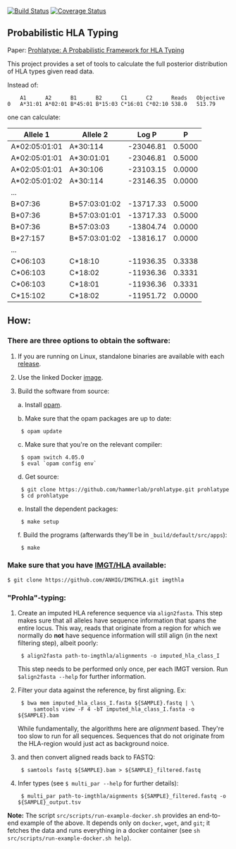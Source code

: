 [![Build Status](https://travis-ci.org/hammerlab/prohlatype.svg?branch=master)](https://travis-ci.org/hammerlab/prohlatype)
[![Coverage Status](https://coveralls.io/repos/hammerlab/prohlatype/badge.svg?branch=HEAD&service=github)](https://coveralls.io/github/hammerlab/prohlatype?branch=HEAD)

Probabilistic HLA Typing
------------------------

Paper: [Prohlatype: A Probabilistic Framework for HLA Typing](https://doi.org/10.1101/244962)

This project provides a set of tools to calculate the full posterior
distribution of HLA types given read data.

Instead of:

```
	A1  	A2  	B1  	B2  	C1	    C2  	Reads	Objective
0	A*31:01	A*02:01	B*45:01	B*15:03	C*16:01	C*02:10	538.0	513.79

```

one can calculate:

| Allele 1      | Allele 2          | Log P       |     P |
|---------------|-------------------|-------------|-------|
|  A*02:05:01:01|	        A*30:114|	-23046.81 | 0.5000|
|  A*02:05:01:01|	      A*30:01:01|	-23046.81 | 0.5000|
|  A*02:05:01:01|	        A*30:106|   -23103.15 | 0.0000|
|  A*02:05:01:02|           A*30:114|   -23146.35 | 0.0000|
| ... | | |
|        B*07:36|	   B*57:03:01:02|	-13717.33 | 0.5000|
|        B*07:36|      B*57:03:01:01|	-13717.33 | 0.5000|
|        B*07:36|	      B*57:03:03|	-13804.74 | 0.0000|
|       B*27:157|	   B*57:03:01:02|	-13816.17 | 0.0000|
| ... | | |
|       C*06:103|	         C*18:10|	-11936.35 | 0.3338|
|       C*06:103|	         C*18:02|	-11936.36 | 0.3331|
|       C*06:103|	         C*18:01|	-11936.36 | 0.3331|
|       C*15:102|	         C*18:02|	-11951.72 | 0.0000|


## How:

### There are three options to obtain the software:

  1. If you are running on Linux, standalone binaries are available with each [release](https://github.com/hammerlab/prohlatype/releases).
  2. Use the linked Docker [image](https://hub.docker.com/r/leonidr/prohlatype/).
  3. Build the software from source:

      a. Install [opam](https://opam.ocaml.org/).

      b. Make sure that the opam packages are up to date:

          $ opam update

      c. Make sure that you're on the relevant compiler:

          $ opam switch 4.05.0
          $ eval `opam config env`

      d. Get source:

          $ git clone https://github.com/hammerlab/prohlatype.git prohlatype
          $ cd prohlatype

      e. Install the dependent packages:

          $ make setup

      f. Build the programs (afterwards they'll be in `_build/default/src/apps`):

          $ make

### Make sure that you have [IMGT/HLA](https://github.com/ANHIG/IMGTHLA) available:

`$ git clone https://github.com/ANHIG/IMGTHLA.git imgthla`

### "Prohla"-typing:

  1. Create an imputed HLA reference sequence via `align2fasta`.
     This step makes sure that all alleles have sequence information that spans
     the entire locus. This way, reads that originate from a region for which
     we normally do **not** have sequence information will still align (in the
     next filtering step), albeit poorly:

          $ align2fasta path-to-imgthla/alignments -o imputed_hla_class_I

     This step needs to be performed only once, per each IMGT version.
     Run `$align2fasta --help` for further information.

  2. Filter your data against the reference, by first aligning. Ex:

          $ bwa mem imputed_hla_class_I.fasta ${SAMPLE}.fastq | \
              samtools view -F 4 -bT imputed_hla_class_I.fasta -o ${SAMPLE}.bam

     While fundamentally, the algorithms here are *alignment* based. They're
     too slow to run for all sequences. Sequences that do not originate from
     the HLA-region would just act as background noice.

  3. and then convert aligned reads back to FASTQ:

          $ samtools fastq ${SAMPLE}.bam > ${SAMPLE}_filtered.fastq

  4. Infer types (see `$ multi_par --help` for further details): 

          $ multi_par path-to-imgthla/aignments ${SAMPLE}_filtered.fastq -o ${SAMPLE}_output.tsv

**Note:** The script `src/scripts/run-example-docker.sh` provides an end-to-end
example of the above. It depends only on `docker`, `wget`, and `git`; it fetches
the data and runs everything in a docker container
(see `sh src/scripts/run-example-docker.sh help`).
